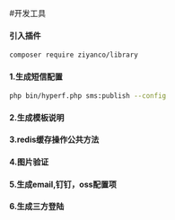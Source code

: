 
#开发工具
#### 引入插件
```bash
composer require ziyanco/library
```

#### 1.生成短信配置
```bash
php bin/hyperf.php sms:publish --config 
```
#### 2.生成模板说明



#### 3.redis缓存操作公共方法



#### 4.图片验证



####  5.生成email,钉钉，oss配置项


#### 6.生成三方登陆








